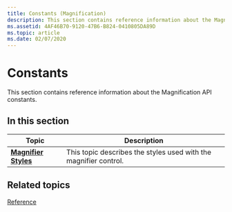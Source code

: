 ```yaml
---
title: Constants (Magnification)
description: This section contains reference information about the Magnification API constants.
ms.assetid: 4AF46B70-9120-47B6-B824-0410805DA89D
ms.topic: article
ms.date: 02/07/2020
---
```


# Constants

This section contains reference information about the Magnification API constants.

## In this section

| Topic | Description |
|---|---|
| [**Magnifier Styles**](magapi-magnifier-styles.md)<br/> | This topic describes the styles used with the magnifier control.<br/> |

## Related topics

[Reference](entry-magapi-ref.md)
